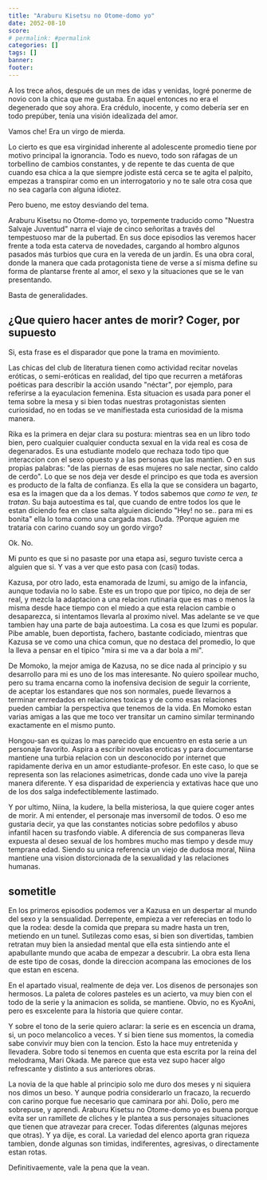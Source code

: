 ```yaml
---
title: "Araburu Kisetsu no Otome-domo yo"
date: 2052-08-10
score:
# permalink: #permalink
categories: []
tags: []
banner:
footer:
---
```


A los trece años, después de un mes de idas y venidas, logré ponerme de novio con la chica que me gustaba. En aquel entonces no era el degenerado que soy ahora. Era crédulo, inocente, y como debería ser en todo prepúber, tenía una visión idealizada del amor.

Vamos che! Era un virgo de mierda.

Lo cierto es que esa virginidad inherente al adolescente promedio tiene por motivo principal la ignorancia. Todo es nuevo, todo son ráfagas de un torbellino de cambios constantes, y de repente te das cuenta de que cuando esa chica a la que siempre jodiste está cerca se te agita el palpito, empezas a transpirar como en un interrogatorio y no te sale otra cosa que no sea cagarla con alguna idiotez.

Pero bueno, me estoy desviando del tema.

Araburu Kisetsu no Otome-domo yo, torpemente traducido como "Nuestra Salvaje Juventud" narra el viaje de cinco señoritas a través del tempestuoso mar de la pubertad. En sus doce episodios las veremos hacer frente a toda esta caterva de novedades, cargando al hombro algunos pasados más turbios que cura en la vereda de un jardín. Es una obra coral, donde la manera que cada protagonista tiene de verse a sí misma define su forma de plantarse frente al amor, el sexo y la situaciones que se le van presentando.

Basta de generalidades.

## ¿Que quiero hacer antes de morir? Coger, por supuesto

Si, esta frase es el disparador que pone la trama en movimiento.

Las chicas del club de literatura tienen como actividad recitar novelas eróticas, o semi-eróticas en realidad, del tipo que recurren a metáforas poéticas para describir la acción usando "néctar", por ejemplo, para referirse a la eyaculacion femenina. Esta situacion es usada para poner el tema sobre la mesa y si bien todas nuestras protagonistas sienten curiosidad, no en todas se ve manifiestada esta curiosidad de la misma manera.

Rika es la primera en dejar clara su postura: mientras sea en un libro todo bien, pero cualquier cualquier conducta sexual en la vida real es cosa de degenarados. Es una estudiante modelo que rechaza todo tipo que interaccion con el sexo opuesto y a las personas que las mantien. O en sus propias palabras: "de las piernas de esas mujeres no sale nectar, sino caldo de cerdo". Lo que se nos deja ver desde el principo es que toda es aversion es producto de la falta de confianza. Es ella la que se considera un bagarto, esa es la imagen que da a los demas. Y todos sabemos que _como te ven, te tratan_. Su baja autoestima es tal, que cuando de entre todos los que le estan diciendo fea en clase salta alguien diciendo "Hey! no se.. para mi es bonita" ella lo toma como una cargada mas. Duda. ?Porque aguien me trataria con carino cuando soy un gordo virgo?

Ok. No.

Mi punto es que si no pasaste por una etapa asi, seguro tuviste cerca a alguien que si. Y vas a ver que esto pasa con (casi) todas.

Kazusa, por otro lado, esta enamorada de Izumi, su amigo de la infancia, aunque todavia no lo sabe. Este es un tropo que por tipico, no deja de ser real, y mezcla la adaptacion a una relacion rutinaria que es mas o menos la misma desde hace tiempo con el miedo a que esta relacion cambie o desaparezca, si intentamos llevarla al proximo nivel. Mas adelante se ve que tambien hay una parte de baja autoestima. La cosa es que Izumi es popular. Pibe amable, buen deportista, fachero, bastante codiciado, mientras que Kazusa se ve como una chica comun, que no destaca del promedio, lo que la lleva a pensar en el tipico "mira si me va a dar bola a mi".

De Momoko, la mejor amiga de Kazusa, no se dice nada al principio y su desarrollo para mi es uno de los mas interesante. No quiero spoilear mucho, pero su trama encarna como la inofensiva decision de seguir la corriente, de aceptar los estandares que nos son normales, puede llevarnos a terminar enrredados en relaciones toxicas y de como esas relaciones pueden cambiar la perspectiva que tenemos de la vida. En Momoko estan varias amigas a las que me toco ver transitar un camino similar terminando exactamente en el mismo punto.

Hongou-san es quizas lo mas parecido que encuentro en esta serie a un personaje favorito. Aspira a escribir novelas eroticas y para documentarse mantiene una turbia relacion con un desconocido por internet que rapidamente deriva en un amor estudiante-profesor. En este caso, lo que se representa son las relaciones asimetricas, donde cada uno vive la pareja manera diferente. Y esa disparidad de experiencia y extativas hace que uno de los dos salga indefectiblemente lastimado.

Y por ultimo, Niina, la kudere, la bella misteriosa, la que quiere coger antes de morir. A mi entender, el personaje mas inversomil de todos. O eso me gustaria decir, ya que las constantes noticias sobre pedofilos y abuso infantil hacen su trasfondo viable. A diferencia de sus companeras lleva expuesta al deseo sexual de los hombres mucho mas tiempo y desde muy temprana edad. Siendo su unica referencia un viejo de dudosa moral, Niina mantiene una vision distorcionada de la sexualidad y las relaciones humanas.

## sometitle

En los primeros episodios podemos ver a Kazusa en un despertar al mundo del sexo y la sensualidad. Derrepente, empieza a ver referecias en todo lo que la rodea: desde la comida que prepara su madre hasta un tren, metiendo en un tunel. Sutilezas como esas, si bien son divertidas, tambien retratan muy bien la ansiedad mental que ella esta sintiendo ante el apabullante mundo que acaba de empezar a descubrir. La obra esta llena de este tipo de cosas, donde la direccion acompana las emociones de los que estan en escena.

En el apartado visual, realmente de deja ver. Los disenos de personajes son hermosos. La paleta de colores pasteles es un acierto, va muy bien con el todo de la serie y la animacion es solida, se mantiene. Obvio, no es KyoAni, pero es esxcelente para la historia que quiere contar.

Y sobre el tono de la serie quiero aclarar: la serie es en escencia un drama, si, un poco melancolico a veces. Y si bien tiene sus momentos, la comedia sabe convivir muy bien con la tencion. Esto la hace muy entretenida y llevadera. Sobre todo si tenemos en cuenta que esta escrita por la reina del melodrama, Mari Okada. Me parece que esta vez supo hacer algo refrescante y distinto a sus anteriores obras.

La novia de la que hable al principio solo me duro dos meses y ni siquiera nos dimos un beso. Y aunque podria considerarlo un fracazo, la recuerdo con carino porque fue necesario que caminara por ahi. Dolio, pero me sobrepuse, y aprendi. Araburu Kisetsu no Otome-domo yo es buena porque evita ser un ramillete de cliches y le plantea a sus personajes situaciones que tienen que atravezar para crecer. Todas diferentes (algunas mejores que otras). Y ya dije, es coral. La variedad del elenco aporta gran riqueza tambien, donde algunas son timidas, indiferentes, agresivas, o directamente estan rotas.

Definitivaemente, vale la pena que la vean.